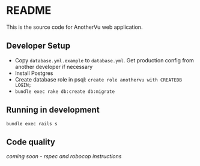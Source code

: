# README

This is the source code for AnotherVu web application.

## Developer Setup
- Copy `database.yml.example` to `database.yml`. Get production config from another developer if necessary
- Install Postgres
- Create database role in psql: `create role anothervu with CREATEDB LOGIN;`
- `bundle exec rake db:create db:migrate`

## Running in development
`bundle exec rails s`


## Code quality
*coming soon - rspec and robocop instructions*


